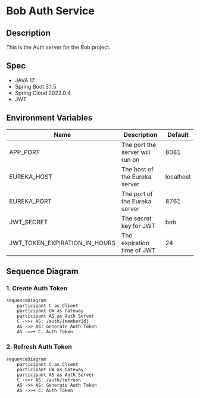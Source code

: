 # Bob Auth Service

## Description

This is the Auth server for the Bob project.

## Spec

- JAVA 17
- Spring Boot 3.1.5
- Spring Cloud 2022.0.4
- JWT

## Environment Variables

| Name                          | Description                     | Default   |
|-------------------------------|---------------------------------|-----------|
| APP_PORT                      | The port the server will run on | 8081      |
| EUREKA_HOST                   | The host of the Eureka server   | localhost |
| EUREKA_PORT                   | The port of the Eureka server   | 8761      |
| JWT_SECRET                    | The secret key for JWT          | bob       |
| JWT_TOKEN_EXPIRATION_IN_HOURS | The expiration time of JWT      | 24        |

## Sequence Diagram

### 1. Create Auth Token

```mermaid
sequenceDiagram
    participant C as Client
    participant GW as Gateway
    participant AS as Auth Server
    C ->>+ AS: /auth/{memberId}
    AS ->> AS: Generate Auth Token
    AS ->>+ C: Auth Token
```

### 2. Refresh Auth Token

```mermaid
sequenceDiagram
    participant C as Client
    participant GW as Gateway
    participant AS as Auth Server
    C ->>+ AS: /auth/refresh
    AS ->> AS: Generate Auth Token
    AS ->>+ C: Auth Token
```
